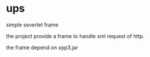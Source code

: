 ups
===

simple  severlet  frame


the project provide a frame  to handle  xml request of http.  

the frame depend on xpp3.jar

